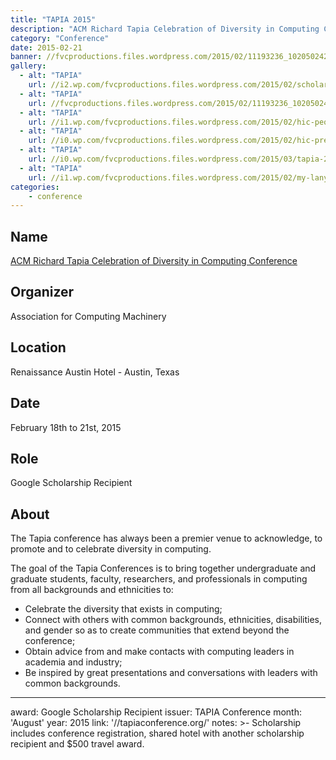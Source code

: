 ```yaml
---
title: "TAPIA 2015"
description: "ACM Richard Tapia Celebration of Diversity in Computing Conference"
category: "Conference"
date: 2015-02-21
banner: //fvcproductions.files.wordpress.com/2015/02/11193236_10205024245979886_9129577345082938607_n.jpg
gallery:
  - alt: "TAPIA"
    url: //i2.wp.com/fvcproductions.files.wordpress.com/2015/02/scholarship-reception.jpg
  - alt: "TAPIA"
    url: //fvcproductions.files.wordpress.com/2015/02/11193236_10205024245979886_9129577345082938607_n.jp
  - alt: "TAPIA"
    url: //i1.wp.com/fvcproductions.files.wordpress.com/2015/02/hic-people.jpg
  - alt: "TAPIA"
    url: //i0.wp.com/fvcproductions.files.wordpress.com/2015/02/hic-pres.jpg
  - alt: "TAPIA"
    url: //i0.wp.com/fvcproductions.files.wordpress.com/2015/03/tapia-2015-001.jpg
  - alt: "TAPIA"
    url: //i1.wp.com/fvcproductions.files.wordpress.com/2015/02/my-lanyard1.jpg
categories:
    - conference
---
```


## Name

<a title="TAPIA" href="//tapiaconference.org/" target="_blank" rel="noopener">ACM Richard Tapia Celebration of Diversity in Computing Conference</a>

## Organizer

Association for Computing Machinery

## Location

Renaissance Austin Hotel - Austin, Texas

## Date

February 18th to 21st, 2015

## Role

Google Scholarship Recipient

## About

The Tapia conference has always been a premier venue to acknowledge, to promote and to celebrate diversity in computing.

The goal of the Tapia Conferences is to bring together undergraduate and graduate students, faculty, researchers, and professionals in computing from all backgrounds and ethnicities to:

* Celebrate the diversity that exists in computing;
* Connect with others with common backgrounds, ethnicities, disabilities, and gender so as to create communities that extend beyond the conference;
* Obtain advice from and make contacts with computing leaders in academia and industry;
* Be inspired by great presentations and conversations with leaders with common backgrounds.

---

award: Google Scholarship Recipient
issuer: TAPIA Conference
month: 'August'
year: 2015
link: '//tapiaconference.org/'
notes: >-
Scholarship includes conference registration, shared hotel with another
scholarship recipient and $500 travel award.
